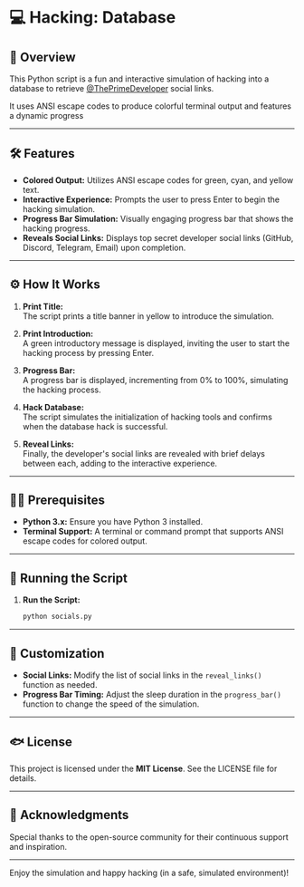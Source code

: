# 💻 Hacking: Database

## 📌 Overview
This Python script is a fun and interactive simulation of hacking into a database to retrieve [@ThePrimeDeveloper](https://github.com/ThePrimeDeveloper) social links. 

It uses ANSI escape codes to produce colorful terminal output and features a dynamic progress

---

## 🛠️ Features

- **Colored Output:** Utilizes ANSI escape codes for green, cyan, and yellow text.
- **Interactive Experience:** Prompts the user to press Enter to begin the hacking simulation.
- **Progress Bar Simulation:** Visually engaging progress bar that shows the hacking progress.
- **Reveals Social Links:** Displays top secret developer social links (GitHub, Discord, Telegram, Email) upon completion.

---

## ⚙️ How It Works

1. **Print Title:**  
   The script prints a title banner in yellow to introduce the simulation.

2. **Print Introduction:**  
   A green introductory message is displayed, inviting the user to start the hacking process by pressing Enter.

3. **Progress Bar:**  
   A progress bar is displayed, incrementing from 0% to 100%, simulating the hacking process.

4. **Hack Database:**  
   The script simulates the initialization of hacking tools and confirms when the database hack is successful.

5. **Reveal Links:**  
   Finally, the developer's social links are revealed with brief delays between each, adding to the interactive experience.

---

## 💂️‍♂️ Prerequisites

- **Python 3.x:** Ensure you have Python 3 installed.
- **Terminal Support:** A terminal or command prompt that supports ANSI escape codes for colored output.

---

## 🚀 Running the Script

1. **Run the Script:**

   ```bash
   python socials.py
   ```

---

## 🔧 Customization

- **Social Links:** Modify the list of social links in the `reveal_links()` function as needed.
- **Progress Bar Timing:** Adjust the sleep duration in the `progress_bar()` function to change the speed of the simulation.

---

## 🐟 License

This project is licensed under the **MIT License**. See the LICENSE file for details.

---

## 🙏 Acknowledgments

Special thanks to the open-source community for their continuous support and inspiration.

---

Enjoy the simulation and happy hacking (in a safe, simulated environment)!

